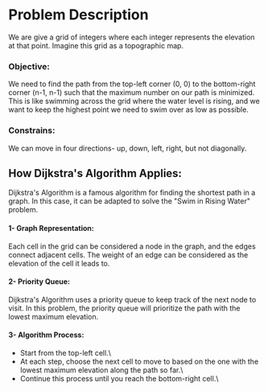 # Problem Description
We are give a grid of integers where each integer represents the elevation at that point. Imagine this grid as a topographic map.

### Objective:

We need to find the path from the top-left corner (0, 0) to the bottom-right corner (n-1, n-1) such that the maximum number on our path is minimized. This is like swimming across the grid where the water level is rising, and we want to keep the highest point we need to swim over as low as possible.

### Constrains:

We can move in four directions- up, down, left, right, but not diagonally.

## How Dijkstra's Algorithm Applies:

Dijkstra's Algorithm is a famous algorithm for finding the shortest path in a graph. In this case, it can be adapted to solve the "Swim in Rising Water" problem.

#### 1- Graph Representation: 
Each cell in the grid can be considered a node in the graph, and the edges connect adjacent cells. The weight of an edge can be considered as the elevation of the cell it leads to.

#### 2- Priority Queue: 
Dijkstra's Algorithm uses a priority queue to keep track of the next node to visit. In this problem, the priority queue will prioritize the path with the lowest maximum elevation.

#### 3- Algorithm Process:

- Start from the top-left cell.\
- At each step, choose the next cell to move to based on the one with the lowest maximum elevation along the path so far.\
- Continue this process until you reach the bottom-right cell.\
